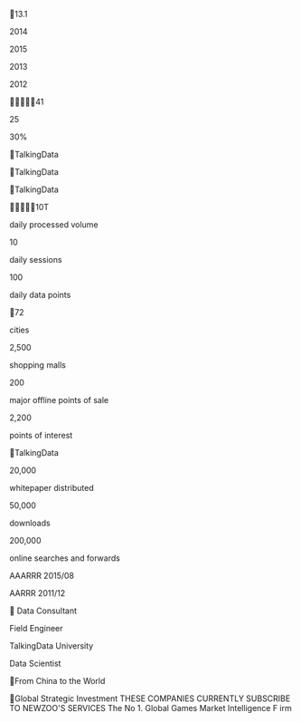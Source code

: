 13.1

2014

2015 

2013

2012

41

25

30%

TalkingData 






TalkingData 






TalkingData 






10T

daily  processed   volume  

10

daily  sessions

100

daily  data  points

72

cities

2,500

shopping   malls

200

major  offline  points   of  sale

2,200

points   of  interest



TalkingData

20,000

whitepaper  distributed

50,000

downloads

200,000

online   searches  and  forwards  

AAARRR
2015/08

AARRR
2011/12


Data Consultant


Field Engineer


TalkingData University


Data Scientist

From  China  to  the  World

Global Strategic Investment
THESE COMPANIES CURRENTLY SUBSCRIBE TO NEWZOO'S SERVICES
The  No  1.  Global  Games   Market  Intelligence F  irm

